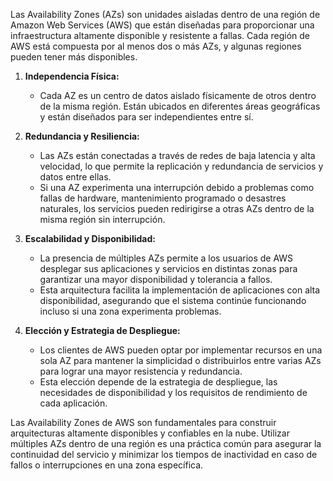 Las Availability Zones (AZs) son unidades aisladas dentro de una región de Amazon Web Services (AWS) que están diseñadas para proporcionar una infraestructura altamente disponible y resistente a fallas. Cada región de AWS está compuesta por al menos dos o más AZs, y algunas regiones pueden tener más disponibles.

1. **Independencia Física:**
   - Cada AZ es un centro de datos aislado físicamente de otros dentro de la misma región. Están ubicados en diferentes áreas geográficas y están diseñados para ser independientes entre sí.

2. **Redundancia y Resiliencia:**
   - Las AZs están conectadas a través de redes de baja latencia y alta velocidad, lo que permite la replicación y redundancia de servicios y datos entre ellas.
   - Si una AZ experimenta una interrupción debido a problemas como fallas de hardware, mantenimiento programado o desastres naturales, los servicios pueden redirigirse a otras AZs dentro de la misma región sin interrupción.

3. **Escalabilidad y Disponibilidad:**
   - La presencia de múltiples AZs permite a los usuarios de AWS desplegar sus aplicaciones y servicios en distintas zonas para garantizar una mayor disponibilidad y tolerancia a fallos.
   - Esta arquitectura facilita la implementación de aplicaciones con alta disponibilidad, asegurando que el sistema continúe funcionando incluso si una zona experimenta problemas.

4. **Elección y Estrategia de Despliegue:**
   - Los clientes de AWS pueden optar por implementar recursos en una sola AZ para mantener la simplicidad o distribuirlos entre varias AZs para lograr una mayor resistencia y redundancia.
   - Esta elección depende de la estrategia de despliegue, las necesidades de disponibilidad y los requisitos de rendimiento de cada aplicación.

Las Availability Zones de AWS son fundamentales para construir arquitecturas altamente disponibles y confiables en la nube. Utilizar múltiples AZs dentro de una región es una práctica común para asegurar la continuidad del servicio y minimizar los tiempos de inactividad en caso de fallos o interrupciones en una zona específica.